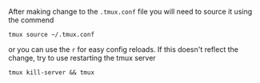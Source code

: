 After making change to the `.tmux.conf` file you will need to source it using the commend
```
tmux source ~/.tmux.conf
```
or you can use the `r` for easy config reloads. If this doesn't reflect the change, try to use restarting the tmux server
```
tmux kill-server && tmux 
```
